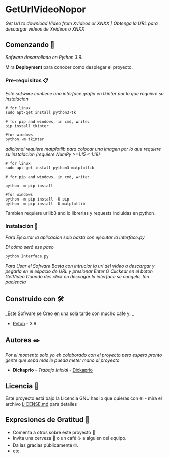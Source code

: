 # GetUrlVideoNopor

_Get Url to download Video from Xvideos or XNXX | Obtenga la URL para descargar videos de Xvideos o XNXX_

## Comenzando 🚀

_Sofware desarrollado en Python 3.9._

Mira **Deployment** para conocer como desplegar el proyecto.


### Pre-requisitos 📋

_Este sofware contiene una interface grafia en tkinter por lo que requiere su instalacion_

```
# for linux
sudo apt-get install python3-tk

# for pip and windows, in cmd, write:
pip install tkinter

#for windows 
python -m tkinter
```
_adicional requiere matplotlib para colocar una imagen por lo que requiere su instalacion (requiere NumPy >=1.15 < 1.19)_

```
# for linux
sudo apt-get install python3-matplotlib

# for pip and windows, in cmd, write:

python -m pip install

#for windows 
python -m pip install -U pip
python -m pip install -U matplotlib
```
Tambien requiere urllib3 and io librerias y requests incluidas en python_



### Instalación 🔧

_Para Ejecutar la aplicacion solo basta con ejecutar la Interface.py_

_Dí cómo será ese paso_

```
python Interface.py 
```



_Para Usar el Sofware Basta con intrucior la url del video a descargar y pegarla en el espacio de URL y presionar Enter_
_O Clickear en el boton GetVideo_
_Cuando des click en descagar la interface se congela, ten paciencia_


## Construido con 🛠️

_Este Sofware se Creo en una sola tarde con mucho cafe y:  _

* [Pyton](https://www.python.org/) - 3.9


## Autores ✒️

_Por el momento solo yo eh colaborado con el proyecto pero espero pronto gente que sepa mas le pueda meter mano al proyecto_

* **Dickaprio** - *Trabajo Inicial* - [Dickaprio](https://github.com/villanuevand)

## Licencia 📄

Este proyecto está bajo la Licencia GNU has lo que quieras con el - mira el archivo [LICENSE.md](LICENSE.md) para detalles

## Expresiones de Gratitud 🎁

* Comenta a otros sobre este proyecto 📢
* Invita una cerveza 🍺 o un café ☕ a alguien del equipo. 
* Da las gracias públicamente 🤓.
* etc.


